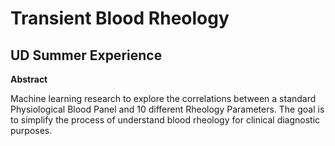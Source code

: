 # Transient Blood Rheology
## UD Summer Experience

**Abstract**

Machine learning research to explore the correlations between a standard Physiological Blood Panel and 10 different Rheology Parameters. The goal is to simplify the process of understand blood rheology for clinical diagnostic purposes.